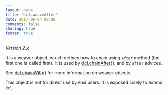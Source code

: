 ```yaml
---
layout: page
title: "dcl.weaveAfter"
date: 2017-06-04 00:06
comments: false
sharing: true
footer: true
---
```


*Version 2.x*

It is a weaver object, which defines how to chain using `after` method (the first one is called first). It is used by [dcl.chainAfter()](chainafter), and by `after` advices.

See [dcl.chainWith()](chainwith) for more information on weaver objects.

This object is not for direct use by end users. It is exposed solely to extend `dcl`.
